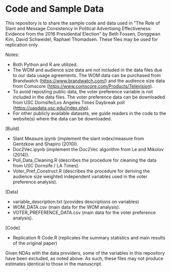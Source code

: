 # Code and Sample Data

This repository is to share the sample code and data used in "The Role of Slant and Message Consistency in Political Advertising Effectiveness: Evidence from the 2016 Presidential Election" by Beth Fossen, Donggwan Kim, David Schweidel, Raphael Thomadsen. These files may be used for replication only.

Notes:
- Both Python and R are utilized.
- The WOM and audience size data are not included in the data files due to our data usage agreements. The WOM data can be purchased from Brandwatch (https://www.brandwatch.com/) and the audience size data from Comscore (https://www.comscore.com/Products/Television).
- To avoid reposting public data, the voter preference variable is not included in the data files. The voter preference data can be downloaded from USC Dornsife/Los Angeles Times Daybreak poll (https://uasdata.usc.edu/index.php).
- For other publicly available datasets, we guide readers in the code to the website(s) where the data can be downloaded. 
 
[Build]
- Slant Measure.ipynb (implement the slant index/measure from Gentzkow and Shapiro (2010)).
- Doc2Vec.ipynb (implement the Doc2Vec algorithm from Le and Mikolov (2014)).
- Poll_Data_Cleaning.R (describes the procedure for cleaning the data from USC Dornsife / LA Times).
- Voter_Pref_Construct.R (describes the procedure for deriving the audience size weighted independent variables used in the voter preference analysis).

[Data]
- variable_description.txt (provides descriptions on variables)
- WOM_DATA.csv (main data for the WOM analysis).
- VOTER_PREFERENCE_DATA.csv (main data for the voter preference analysis).

[Code]
- Replication R Code.R (replicates the summary statistics and main results of the original paper)

Given NDAs with the data providers, some of the variables in this repository have been excluded, as noted above. As such, these files may not produce estimates identical to those in the manuscript.
